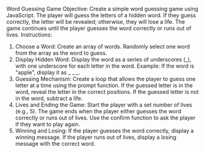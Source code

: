 Word Guessing Game
Objective:
Create a simple word guessing game using JavaScript. The player will guess the letters of a hidden 
word. If they guess correctly, the letter will be revealed; otherwise, they will lose a life. The game 
continues until the player guesses the word correctly or runs out of lives.
Instructions:
1. Choose a Word:
Create an array of words.
Randomly select one word from the array as the word to guess.
2. Display Hidden Word:
Display the word as a series of underscores (_), with one underscore for each letter in the word.
Example: If the word is "apple", display it as   _ _ _.
3. Guessing Mechanism:
Create a loop that allows the player to guess one letter at a time using the prompt function.
If the guessed letter is in the word, reveal the letter in the correct positions.
If the guessed letter is not in the word, subtract a life.
4. Lives and Ending the Game:
Start the player with a set number of lives (e.g., 5).
The game ends when the player either guesses the word correctly or runs out of lives.
Use the confirm function to ask the player if they want to play again.
5. Winning and Losing:
If the player guesses the word correctly, display a winning message.
If the player runs out of lives, display a losing message with the correct word.
